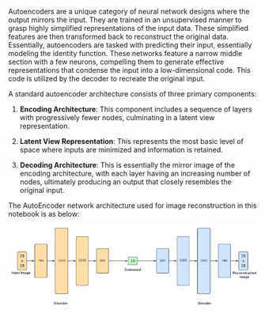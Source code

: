 Autoencoders are a unique category of neural network designs where the output mirrors the input. They are trained in an unsupervised manner to grasp highly simplified representations of the input data. These simplified features are then transformed back to reconstruct the original data. Essentially, autoencoders are tasked with predicting their input, essentially modeling the identity function. These networks feature a narrow middle section with a few neurons, compelling them to generate effective representations that condense the input into a low-dimensional code. This code is utilized by the decoder to recreate the original input.

A standard autoencoder architecture consists of three primary components:

1. **Encoding Architecture**: 
This component includes a sequence of layers with progressively fewer nodes, culminating in a latent view representation.

2. **Latent View Representation**: 
This represents the most basic level of space where inputs are minimized and information is retained.

3. **Decoding Architecture**: 
This is essentially the mirror image of the encoding architecture, with each layer having an increasing number of nodes, ultimately producing an output that closely resembles the original input.

The AutoEncoder network architecture used for image reconstruction in this notebook is as below:

![alt text](<images/AE Network Diagram.png>)

   